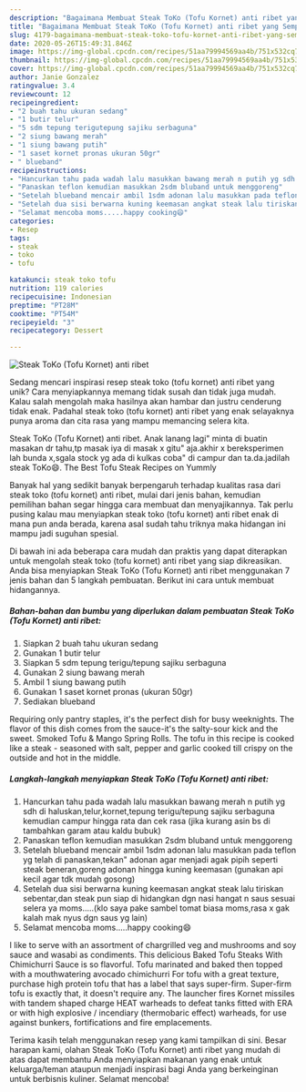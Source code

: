 ```yaml
---
description: "Bagaimana Membuat Steak ToKo (Tofu Kornet) anti ribet yang Sempurna"
title: "Bagaimana Membuat Steak ToKo (Tofu Kornet) anti ribet yang Sempurna"
slug: 4179-bagaimana-membuat-steak-toko-tofu-kornet-anti-ribet-yang-sempurna
date: 2020-05-26T15:49:31.846Z
image: https://img-global.cpcdn.com/recipes/51aa79994569aa4b/751x532cq70/steak-toko-tofu-kornet-anti-ribet-foto-resep-utama.jpg
thumbnail: https://img-global.cpcdn.com/recipes/51aa79994569aa4b/751x532cq70/steak-toko-tofu-kornet-anti-ribet-foto-resep-utama.jpg
cover: https://img-global.cpcdn.com/recipes/51aa79994569aa4b/751x532cq70/steak-toko-tofu-kornet-anti-ribet-foto-resep-utama.jpg
author: Janie Gonzalez
ratingvalue: 3.4
reviewcount: 12
recipeingredient:
- "2 buah tahu ukuran sedang"
- "1 butir telur"
- "5 sdm tepung terigutepung sajiku serbaguna"
- "2 siung bawang merah"
- "1 siung bawang putih"
- "1 saset kornet pronas ukuran 50gr"
- " blueband"
recipeinstructions:
- "Hancurkan tahu pada wadah lalu masukkan bawang merah n putih yg sdh di haluskan,telur,kornet,tepung terigu/tepung sajiku serbaguna kemudian campur hingga rata dan cek rasa (jika kurang asin bs di tambahkan garam atau kaldu bubuk)"
- "Panaskan teflon kemudian masukkan 2sdm bluband untuk menggoreng"
- "Setelah blueband mencair ambil 1sdm adonan lalu masukkan pada teflon yg telah di panaskan,tekan&#34; adonan agar menjadi agak pipih seperti steak beneran,goreng adonan hingga kuning keemasan (gunakan api kecil agar tdk mudah gosong)"
- "Setelah dua sisi berwarna kuning keemasan angkat steak lalu tiriskan sebentar,dan steak pun siap di hidangkan dgn nasi hangat n saus sesuai selera ya moms.....(klo saya pake sambel tomat biasa moms,rasa x gak kalah mak nyus dgn saus yg lain)"
- "Selamat mencoba moms.....happy cooking😄"
categories:
- Resep
tags:
- steak
- toko
- tofu

katakunci: steak toko tofu 
nutrition: 119 calories
recipecuisine: Indonesian
preptime: "PT28M"
cooktime: "PT54M"
recipeyield: "3"
recipecategory: Dessert

---
```



![Steak ToKo (Tofu Kornet) anti ribet](https://img-global.cpcdn.com/recipes/51aa79994569aa4b/751x532cq70/steak-toko-tofu-kornet-anti-ribet-foto-resep-utama.jpg)

Sedang mencari inspirasi resep steak toko (tofu kornet) anti ribet yang unik? Cara menyiapkannya memang tidak susah dan tidak juga mudah. Kalau salah mengolah maka hasilnya akan hambar dan justru cenderung tidak enak. Padahal steak toko (tofu kornet) anti ribet yang enak selayaknya punya aroma dan cita rasa yang mampu memancing selera kita.

Steak ToKo (Tofu Kornet) anti ribet. Anak lanang lagi&#34; minta di buatin masakan dr tahu,tp masak iya di masak x gitu&#34; aja.akhir x bereksperimen lah bunda x,sgala stock yg ada di kulkas coba&#34; di campur dan ta.da.jadilah steak ToKo😄. The Best Tofu Steak Recipes on Yummly

Banyak hal yang sedikit banyak berpengaruh terhadap kualitas rasa dari steak toko (tofu kornet) anti ribet, mulai dari jenis bahan, kemudian pemilihan bahan segar hingga cara membuat dan menyajikannya. Tak perlu pusing kalau mau menyiapkan steak toko (tofu kornet) anti ribet enak di mana pun anda berada, karena asal sudah tahu triknya maka hidangan ini mampu jadi suguhan spesial.


Di bawah ini ada beberapa cara mudah dan praktis yang dapat diterapkan untuk mengolah steak toko (tofu kornet) anti ribet yang siap dikreasikan. Anda bisa menyiapkan Steak ToKo (Tofu Kornet) anti ribet menggunakan 7 jenis bahan dan 5 langkah pembuatan. Berikut ini cara untuk membuat hidangannya.

<!--inarticleads1-->

##### Bahan-bahan dan bumbu yang diperlukan dalam pembuatan Steak ToKo (Tofu Kornet) anti ribet:

1. Siapkan 2 buah tahu ukuran sedang
1. Gunakan 1 butir telur
1. Siapkan 5 sdm tepung terigu/tepung sajiku serbaguna
1. Gunakan 2 siung bawang merah
1. Ambil 1 siung bawang putih
1. Gunakan 1 saset kornet pronas (ukuran 50gr)
1. Sediakan  blueband


Requiring only pantry staples, it&#39;s the perfect dish for busy weeknights. The flavor of this dish comes from the sauce-it&#39;s the salty-sour kick and the sweet. Smoked Tofu &amp; Mango Spring Rolls. The tofu in this recipe is cooked like a steak - seasoned with salt, pepper and garlic cooked till crispy on the outside and hot in the middle. 

<!--inarticleads2-->

##### Langkah-langkah menyiapkan Steak ToKo (Tofu Kornet) anti ribet:

1. Hancurkan tahu pada wadah lalu masukkan bawang merah n putih yg sdh di haluskan,telur,kornet,tepung terigu/tepung sajiku serbaguna kemudian campur hingga rata dan cek rasa (jika kurang asin bs di tambahkan garam atau kaldu bubuk)
1. Panaskan teflon kemudian masukkan 2sdm bluband untuk menggoreng
1. Setelah blueband mencair ambil 1sdm adonan lalu masukkan pada teflon yg telah di panaskan,tekan&#34; adonan agar menjadi agak pipih seperti steak beneran,goreng adonan hingga kuning keemasan (gunakan api kecil agar tdk mudah gosong)
1. Setelah dua sisi berwarna kuning keemasan angkat steak lalu tiriskan sebentar,dan steak pun siap di hidangkan dgn nasi hangat n saus sesuai selera ya moms.....(klo saya pake sambel tomat biasa moms,rasa x gak kalah mak nyus dgn saus yg lain)
1. Selamat mencoba moms.....happy cooking😄


I like to serve with an assortment of chargrilled veg and mushrooms and soy sauce and wasabi as condiments. This delicious Baked Tofu Steaks With Chimichurri Sauce is so flavorful. Tofu marinated and baked then topped with a mouthwatering avocado chimichurri For tofu with a great texture, purchase high protein tofu that has a label that says super-firm. Super-firm tofu is exactly that, it doesn&#39;t require any. The launcher fires Kornet missiles with tandem shaped charge HEAT warheads to defeat tanks fitted with ERA or with high explosive / incendiary (thermobaric effect) warheads, for use against bunkers, fortifications and fire emplacements. 

Terima kasih telah menggunakan resep yang kami tampilkan di sini. Besar harapan kami, olahan Steak ToKo (Tofu Kornet) anti ribet yang mudah di atas dapat membantu Anda menyiapkan makanan yang enak untuk keluarga/teman ataupun menjadi inspirasi bagi Anda yang berkeinginan untuk berbisnis kuliner. Selamat mencoba!

